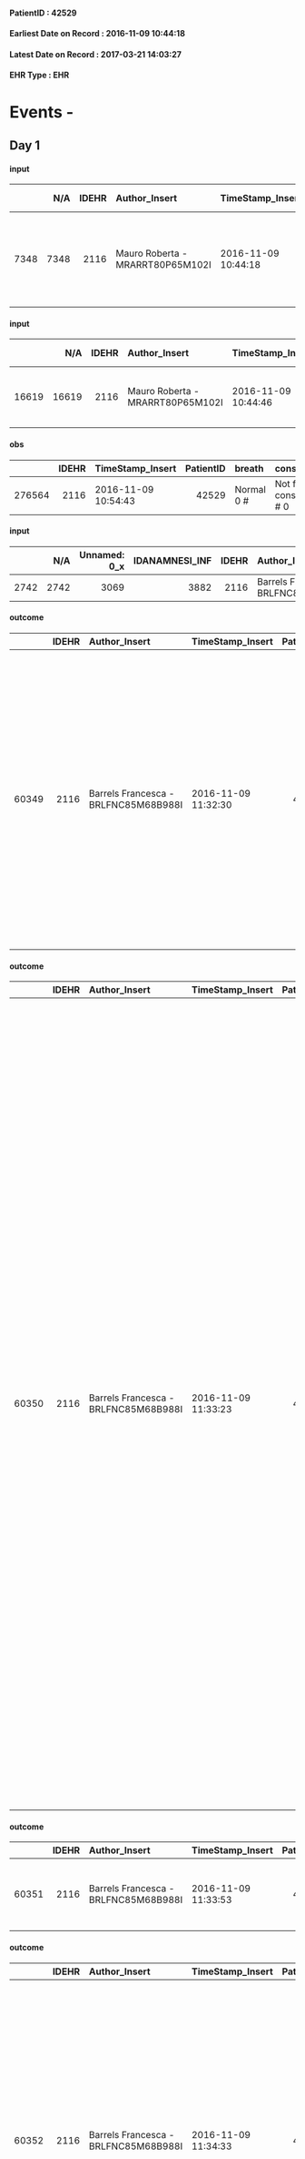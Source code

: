 
#### PatientID : 42529
#### Earliest Date on Record : 2016-11-09 10:44:18
#### Latest Date on Record : 2017-03-21 14:03:27
#### EHR Type : EHR

# Events - 

## Day 1

#### input
|      |    N/A |   IDEHR | Author_Insert                    | TimeStamp_Insert    |   IDAccess | EHRType   |   PatientID |   IDDigitalSignDocument | persone_vicine   |   Unnamed: 0_y |   IDANAMNESI_MED |   Non_Rilevabile_y | Note_Non_Rilevabile_y   | opt_consapevolezza                   | diagnosis                                                                                                 |
|-----:|-------:|--------:|:---------------------------------|:--------------------|-----------:|:----------|------------:|------------------------:|:-----------------|---------------:|-----------------:|-------------------:|:------------------------|:-------------------------------------|:----------------------------------------------------------------------------------------------------------|
| 7348 |   7348 |    2116 | Mauro Roberta - MRARRT80P65M102I | 2016-11-09 10:44:18 |      48198 | EHR       |       42529 |                  547234 | N/A              |           8837 |             5395 |                  0 | NR                      | There are elements of evaluation # 7 | ca gastrico antropilorico con stenosi antro-pilorica diagnosi ad Agosto us, linfoadenopatie locoregionali |

#### input
|       |    N/A |   IDEHR | Author_Insert                    | TimeStamp_Insert    |   IDAccess | EHRType   |   PatientID |   IDDigitalSignDocument | persone_vicine   |   Unnamed: 0_y.1 |   IDDIAGNOSI_ICD |   Non_Rilevabile_y.1 | Note_Non_Rilevabile_y.1   | I_ICD                                          | II_ICD                                                                               | III_ICD                                             | IV_ICD                      | I_Anno   | II_Anno   | I_Mese   |
|------:|-------:|--------:|:---------------------------------|:--------------------|-----------:|:----------|------------:|------------------------:|:-----------------|-----------------:|-----------------:|---------------------:|:--------------------------|:-----------------------------------------------|:-------------------------------------------------------------------------------------|:----------------------------------------------------|:----------------------------|:---------|:----------|:---------|
| 16619 |  16619 |    2116 | Mauro Roberta - MRARRT80P65M102I | 2016-11-09 10:44:46 |      48198 | EHR       |       42529 |                  547235 | N/A              |             2180 |             2180 |                    0 | NR                        | 1512 - Tumori maligni dell'antro pilorico#2026 | 1962 - Tumori maligni secondari e non specificati dei linfonodi intraaddominali#2142 | 4019 - Ipertensione essenziale non specificata#2334 | V667 - Cure palliative#2402 | 2016#56  | 2016#56   | 08#08    |

#### obs
|        |   IDEHR | TimeStamp_Insert    |   PatientID | breath     | consolability           | body_language   | facial_expression           |
|-------:|--------:|:--------------------|------------:|:-----------|:------------------------|:----------------|:----------------------------|
| 276564 |    2116 | 2016-11-09 10:54:43 |       42529 | Normal 0 # | Not for consolation # 0 | Relaxed # 0     | Smiling or inexpressive # 0 |

#### input
|      |    N/A |   Unnamed: 0_x |   IDANAMNESI_INF |   IDEHR | Author_Insert                        | TimeStamp_Insert           | EHRType   |   PatientID |   IDDigitalSignDocument |   Non_Rilevabile_x | Note_Non_Rilevabile_x             | nutritional   | cognitivo_percettivo   | sonno_riposo   | perc_salute   | elimination   | Perception   | rapporti_fam   | persone_vicine   | Caregiver   | Religion   | Note_Elim_urinaria   |
|-----:|-------:|---------------:|-----------------:|--------:|:-------------------------------------|:---------------------------|:----------|------------:|------------------------:|-------------------:|:----------------------------------|:--------------|:-----------------------|:---------------|:--------------|:--------------|:-------------|:---------------|:-----------------|:------------|:-----------|:---------------------|
| 2742 |   2742 |           3069 |             3882 |    2116 | Barrels Francesca - BRLFNC85M68B988I | 2016-11-09 11:15:51.500000 | EHR       |       42529 |                  547312 |                  1 | Pz moribund, in terminal sedation | NR            | NR                     | NR             | NR            | NR            | NR           | NR             | NR               | NR          | NR         | NR                   |

#### outcome
|       |   IDEHR | Author_Insert                        | TimeStamp_Insert    |   PatientID |   IDDigitalSignDocument |   IDPAI_VIDAS | opt_problem                                                            |   opt_problem_num | opt_obiettivo                                               |   opt_obiettivo_num | opt_stato_problema   |   opt_stato_problema_num | opt_interventi                                                                                                                                                                                                                                                                                 |   opt_interventi_num |
|------:|--------:|:-------------------------------------|:--------------------|------------:|------------------------:|--------------:|:-----------------------------------------------------------------------|------------------:|:------------------------------------------------------------|--------------------:|:---------------------|-------------------------:|:-----------------------------------------------------------------------------------------------------------------------------------------------------------------------------------------------------------------------------------------------------------------------------------------------|---------------------:|
| 60349 |    2116 | Barrels Francesca - BRLFNC85M68B988I | 2016-11-09 11:32:30 |       42529 |                  547343 |         62486 | Alteration of comfort associated with chronic pain and / or acute # 29 |                 2 | The patient riferir√ † ¬ † a satisfactory pain control # 56 |                   1 | Open Problem # 1     |                        1 | Implementation PAI - Evaluate the effectiveness of drug delivery # 443; PAI Implementation - properly administer the drugs as prescription # 442; Counseling - Share with caregiver therapeutic path # 445; Education - educating the caregiver / patient recognition / handling symptom # 446 |                    4 |

#### outcome
|       |   IDEHR | Author_Insert                        | TimeStamp_Insert    |   PatientID |   IDDigitalSignDocument |   IDPAI_VIDAS | opt_problem                |   opt_problem_num | opt_obiettivo                                                                                                    |   opt_obiettivo_num | opt_stato_problema   |   opt_stato_problema_num | opt_interventi                                                                                                                                                                                                                                                                                                                                                                                                                                                                                                                                                                                                                                                                                                                                                                                                                                                                                                                                                                                                                                                                                          |   opt_interventi_num |
|------:|--------:|:-------------------------------------|:--------------------|------------:|------------------------:|--------------:|:---------------------------|------------------:|:-----------------------------------------------------------------------------------------------------------------|--------------------:|:---------------------|-------------------------:|:--------------------------------------------------------------------------------------------------------------------------------------------------------------------------------------------------------------------------------------------------------------------------------------------------------------------------------------------------------------------------------------------------------------------------------------------------------------------------------------------------------------------------------------------------------------------------------------------------------------------------------------------------------------------------------------------------------------------------------------------------------------------------------------------------------------------------------------------------------------------------------------------------------------------------------------------------------------------------------------------------------------------------------------------------------------------------------------------------------|---------------------:|
| 60350 |    2116 | Barrels Francesca - BRLFNC85M68B988I | 2016-11-09 11:33:23 |       42529 |                  547345 |         62487 | Abnormal neurological # 30 |                 4 | Deletion and cancellation of episodes of confusion and / or hallucinations, delirium, psychomotor agitation # 59 |                   4 | closed Problem # 2   |                        2 | Implementation PAI - Keep empathic and respectful care, addressing the patient speaking clearly and distinctly # 475; PAI Implementation - The operator asks the patient questions, and closed ed√ † simple guidelines # 476; PAI Implementation - Minimize the noises unnecessary in the room, talking one at a time, repeat aloud posts # 477; PAI Implementation - Call the patient by name and introduce yourself every time you come into contact with him / her # 478; Implementation PAI - Urge relatives to customize the environment according to the patient's desired # 479; PAI Implementation - Trying to verbally bring the patient to a real data # 480; Implementation PAI - Provide simple explanations that do not give rise to misunderstandings # 481; Counseling - Transmit to the patient their interest and a friendly attitude # 484;Counseling - Share with caregiver therapeutic path # 485; Information - Inform the patient / caregiver on the signs and symptoms prevalent # 487; Education - Educate the caregiver / patient recognition / treatment of the symptom # 486 |                    4 |

#### outcome
|       |   IDEHR | Author_Insert                        | TimeStamp_Insert    |   PatientID |   IDDigitalSignDocument |   IDPAI_VIDAS | opt_problem                                                |   opt_problem_num | opt_obiettivo                                                       |   opt_obiettivo_num | opt_stato_problema   |   opt_stato_problema_num |   opt_interventi_num |
|------:|--------:|:-------------------------------------|:--------------------|------------:|------------------------:|--------------:|:-----------------------------------------------------------|------------------:|:--------------------------------------------------------------------|--------------------:|:---------------------|-------------------------:|---------------------:|
| 60351 |    2116 | Barrels Francesca - BRLFNC85M68B988I | 2016-11-09 11:33:53 |       42529 |                  547347 |         62488 | Impaired mobility † / limitation of physical movement # 27 |                 1 | Minimize the possibility of injuries. If present, maintain QoL # 47 |                   4 | closed Problem # 2   |                        2 |                    4 |

#### outcome
|       |   IDEHR | Author_Insert                        | TimeStamp_Insert    |   PatientID |   IDDigitalSignDocument |   IDPAI_VIDAS | opt_problem                     |   opt_problem_num | opt_obiettivo                                                                                                                                                                                                   |   opt_obiettivo_num | ds_note                                                                                                                                              | opt_stato_problema   |   opt_stato_problema_num | opt_interventi                                                                                                                                                                                                                                                                                                              |   opt_interventi_num |
|------:|--------:|:-------------------------------------|:--------------------|------------:|------------------------:|--------------:|:--------------------------------|------------------:|:----------------------------------------------------------------------------------------------------------------------------------------------------------------------------------------------------------------|--------------------:|:-----------------------------------------------------------------------------------------------------------------------------------------------------|:---------------------|-------------------------:|:----------------------------------------------------------------------------------------------------------------------------------------------------------------------------------------------------------------------------------------------------------------------------------------------------------------------------|---------------------:|
| 60352 |    2116 | Barrels Francesca - BRLFNC85M68B988I | 2016-11-09 11:34:33 |       42529 |                  547348 |         62489 | Deficit in the care of s√® # 25 |                 4 | Maintain the patient's dignity, where possible, by helping him or her to accept his / her limitations, evaluating himself / herself realistically and objectively (eating, washing, dressing, eliminating) # 42 |                   4 | often for difficult to manage incontinence by the caregiver that the burden of care has become unsustainable, the pc will be hospitalized in Hospice | closed Problem # 2   |                        2 | Counseling - Encourage to express feelings about the care deficit s√® # 184; Counseling - Help the patient understand their limits # 187; Counseling - Help the patient to ask themselves achievable goals # 188; Counseling - Encourage the patient to express his feelings, especially about the way to see himself # 189 |                    4 |

#### outcome
|       |   IDEHR | Author_Insert                        | TimeStamp_Insert    |   PatientID |   IDDigitalSignDocument |   IDPAI_VIDAS | opt_problem                                                                         |   opt_problem_num | opt_obiettivo                                   |   opt_obiettivo_num | opt_stato_problema   |   opt_stato_problema_num | opt_interventi                                                                                                                                                                                            |   opt_interventi_num |
|------:|--------:|:-------------------------------------|:--------------------|------------:|------------------------:|--------------:|:------------------------------------------------------------------------------------|------------------:|:------------------------------------------------|--------------------:|:---------------------|-------------------------:|:----------------------------------------------------------------------------------------------------------------------------------------------------------------------------------------------------------|---------------------:|
| 60354 |    2116 | Barrels Francesca - BRLFNC85M68B988I | 2016-11-09 11:49:06 |       42529 |                  547377 |         62491 | Anticipatory Mourning (state in which the family lives in advance to loss) # 38 = 0 |                 4 | The family will express their mourning # 88 = 0 |                   4 | Open Problem # 1     |                        1 | Counseling - Promoting the work of mourning in the case of denial: providing support, work to encourage the development of awareness of loss # 814 = 0; PAI Implementation - Support the family # 811 = 0 |                    4 |

#### obs
|        |   IDEHR | TimeStamp_Insert    |   PatientID | breath     | consolability           | body_language   | facial_expression           |
|-------:|--------:|:--------------------|------------:|:-----------|:------------------------|:----------------|:----------------------------|
| 276565 |    2116 | 2016-11-09 11:49:53 |       42529 | Normal 0 # | Not for consolation # 0 | Relaxed # 0     | Smiling or inexpressive # 0 |

#### obs
|        |   IDEHR | TimeStamp_Insert           |   PatientID | awareness                                         |
|-------:|--------:|:---------------------------|------------:|:--------------------------------------------------|
| 293390 |    7977 | 2016-11-09 11:54:07.693000 |       42529 | Full awareness of the diagnosis and prognosis # 4 |

#### obs
|       |   IDEHR | TimeStamp_Insert           |   PatientID | personal_hygiene   | urine_elimination   | mobility     | active_diuresis     | asthenia   | motor_performance        | feces_elimination   |
|------:|--------:|:---------------------------|------------:|:-------------------|:--------------------|:-------------|:--------------------|:-----------|:-------------------------|:--------------------|
| 56791 |    2116 | 2016-11-09 12:20:29.193000 |       42529 | Employee # 4       | Employee # 4        | Employee # 4 | active diuresis # 0 | Severe # 2 | 10% - Patient dying # 01 | Employee # 4        |

#### obs
|        |   IDEHR | TimeStamp_Insert           |   PatientID | awareness                                         |
|-------:|--------:|:---------------------------|------------:|:--------------------------------------------------|
| 293391 |    2116 | 2016-11-09 12:25:47.077000 |       42529 | Full awareness of the diagnosis and prognosis # 4 |

#### obs
|        |   IDEHR | TimeStamp_Insert    |   PatientID | breath                                                                          | consolability           | body_language   | facial_expression           |
|-------:|--------:|:--------------------|------------:|:--------------------------------------------------------------------------------|:------------------------|:----------------|:----------------------------|
| 276569 |    2116 | 2016-11-09 17:39:08 |       42529 | Breath at times altered. Short periods of hyperventilation (breathing hard) # 1 | Not for consolation # 0 | Relaxed # 0     | Smiling or inexpressive # 0 |

#### obs
|        |   IDEHR | TimeStamp_Insert    |   PatientID | breath                                                                          | consolability           | body_language   | facial_expression           |
|-------:|--------:|:--------------------|------------:|:--------------------------------------------------------------------------------|:------------------------|:----------------|:----------------------------|
| 276570 |    2116 | 2016-11-09 18:06:24 |       42529 | Breath at times altered. Short periods of hyperventilation (breathing hard) # 1 | Not for consolation # 0 | Relaxed # 0     | Smiling or inexpressive # 0 |

#### obs
|        |   IDEHR | TimeStamp_Insert           |   PatientID | chk_ausili_presidi   | opt_care_giver   | opt_dehydration   | motor_performance              | body_temp    |
|-------:|--------:|:---------------------------|------------:|:---------------------|:-----------------|:------------------|:-------------------------------|:-------------|
| 104178 |    2116 | 2016-11-10 05:45:06.160000 |       42529 | absorbency # 0       | This # 0         | Dehydration # 0   | bedridden, nontransferable # 5 | Apyrexia # 1 |

#### obs
|        |   IDEHR | TimeStamp_Insert    |   PatientID | breath     | consolability           | body_language   | facial_expression           |
|-------:|--------:|:--------------------|------------:|:-----------|:------------------------|:----------------|:----------------------------|
| 276574 |    2116 | 2016-11-10 05:46:13 |       42529 | Normal 0 # | Not for consolation # 0 | Relaxed # 0     | Smiling or inexpressive # 0 |

#### obs
|        |   IDEHR | TimeStamp_Insert    |   PatientID | breath                                                                          | consolability           | body_language   | facial_expression           |
|-------:|--------:|:--------------------|------------:|:--------------------------------------------------------------------------------|:------------------------|:----------------|:----------------------------|
| 276575 |    2116 | 2016-11-10 05:46:51 |       42529 | Breath at times altered. Short periods of hyperventilation (breathing hard) # 1 | Not for consolation # 0 | Relaxed # 0     | Smiling or inexpressive # 0 |


## Day 2

#### obs
|        |   IDEHR | TimeStamp_Insert           |   PatientID | chk_ausili_presidi   | opt_care_giver   | dyspnoea    | motor_performance              | body_temp    |
|-------:|--------:|:---------------------------|------------:|:---------------------|:-----------------|:------------|:-------------------------------|:-------------|
| 104201 |    2116 | 2016-11-10 11:54:14.210000 |       42529 | absorbency # 0       | This # 0         | at rest # 0 | bedridden, nontransferable # 5 | Apyrexia # 1 |

#### obs
|        |   IDEHR | TimeStamp_Insert    |   PatientID | breath                                                                          | consolability           | body_language   | facial_expression           |
|-------:|--------:|:--------------------|------------:|:--------------------------------------------------------------------------------|:------------------------|:----------------|:----------------------------|
| 276584 |    2116 | 2016-11-10 11:54:56 |       42529 | Breath at times altered. Short periods of hyperventilation (breathing hard) # 1 | Not for consolation # 0 | Relaxed # 0     | Smiling or inexpressive # 0 |

#### obs
|        |   IDEHR | TimeStamp_Insert    |   PatientID | breath                                                                          | consolability           | body_language   | facial_expression           |
|-------:|--------:|:--------------------|------------:|:--------------------------------------------------------------------------------|:------------------------|:----------------|:----------------------------|
| 276587 |    2116 | 2016-11-10 12:24:19 |       42529 | Breath at times altered. Short periods of hyperventilation (breathing hard) # 1 | Not for consolation # 0 | Relaxed # 0     | Smiling or inexpressive # 0 |

#### obs
|       |   IDEHR | TimeStamp_Insert           |   PatientID | personal_hygiene   | urine_elimination   | mobility     | active_diuresis     | asthenia   | motor_performance        | diet       |
|------:|--------:|:---------------------------|------------:|:-------------------|:--------------------|:-------------|:--------------------|:-----------|:-------------------------|:-----------|
| 56832 |    2116 | 2016-11-10 12:55:52.067000 |       42529 | Employee # 4       | Employee # 4        | Employee # 4 | active diuresis # 0 | Severe # 2 | 10% - Patient dying # 01 | Absent # 4 |

#### obs
|        |   IDEHR | TimeStamp_Insert    |   PatientID | breath                                                                          | consolability           | body_language   | facial_expression           |
|-------:|--------:|:--------------------|------------:|:--------------------------------------------------------------------------------|:------------------------|:----------------|:----------------------------|
| 276591 |    2116 | 2016-11-10 12:56:20 |       42529 | Breath at times altered. Short periods of hyperventilation (breathing hard) # 1 | Not for consolation # 0 | Relaxed # 0     | Smiling or inexpressive # 0 |

#### obs
|        |   IDEHR | TimeStamp_Insert    |   PatientID | breath                                                                          | consolability           | body_language   | facial_expression           |
|-------:|--------:|:--------------------|------------:|:--------------------------------------------------------------------------------|:------------------------|:----------------|:----------------------------|
| 276594 |    2116 | 2016-11-10 18:09:47 |       42529 | Breath at times altered. Short periods of hyperventilation (breathing hard) # 1 | Not for consolation # 0 | Relaxed # 0     | Smiling or inexpressive # 0 |

#### obs
|       |   IDEHR | TimeStamp_Insert           |   PatientID | personal_hygiene   | urine_elimination   | mobility     | active_diuresis     | motor_performance        | diet       |
|------:|--------:|:---------------------------|------------:|:-------------------|:--------------------|:-------------|:--------------------|:-------------------------|:-----------|
| 56862 |    2116 | 2016-11-10 18:27:45.767000 |       42529 | Employee # 4       | Employee # 4        | Employee # 4 | active diuresis # 0 | 10% - Patient dying # 01 | Absent # 4 |

#### obs
|       |   IDEHR | TimeStamp_Insert           |   PatientID | personal_hygiene   | urine_elimination   | mobility   | hemorrhagic_manifestation   | speech   | cough   | nausea   | memory_deficit   | cognitive_deficit   | active_diuresis   | lack_of_appetite   | asthenia   | cachexia   | dyspnoea   | motor_performance   | body_temp   | mood   | diet   | cognitive_state   | feces_elimination   | consumption_help   |
|------:|--------:|:---------------------------|------------:|:-------------------|:--------------------|:-----------|:----------------------------|:---------|:--------|:---------|:-----------------|:--------------------|:------------------|:-------------------|:-----------|:-----------|:-----------|:--------------------|:------------|:-------|:-------|:------------------|:--------------------|:-------------------|
| 56871 |    2116 | 2016-11-11 02:00:10.693000 |       42529 | NR                 | NR                  | NR         | NR                          | NR       | NR      | NR       | NR               | NR                  | NR                | NR                 | NR         | NR         | NR         | NR                  | NR          | NR     | NR     | NR                | NR                  | NR                 |

#### outcome
|       |   IDEHR | Author_Insert                          | TimeStamp_Insert    |   PatientID |   IDDigitalSignDocument |   IDPAI_VIDAS | opt_problem                                                            |   opt_problem_num | opt_obiettivo                                               |   opt_obiettivo_num | ds_note   | opt_stato_problema   |   opt_stato_problema_num | opt_interventi                                                                                                                                                                                                                                                                                 |   opt_interventi_num |
|------:|--------:|:---------------------------------------|:--------------------|------------:|------------------------:|--------------:|:-----------------------------------------------------------------------|------------------:|:------------------------------------------------------------|--------------------:|:----------|:---------------------|-------------------------:|:-----------------------------------------------------------------------------------------------------------------------------------------------------------------------------------------------------------------------------------------------------------------------------------------------|---------------------:|
| 60675 |    2116 | Taraschi GIANFRANCO - TRSGFR72S30F205H | 2016-11-11 02:02:47 |       42529 |                  549172 |         62813 | Alteration of comfort associated with chronic pain and / or acute # 29 |                 2 | The patient riferir√ † ¬ † a satisfactory pain control # 56 |                   1 | PZ DIED   | closed Problem # 2   |                        2 | Implementation PAI - Evaluate the effectiveness of drug delivery # 443; PAI Implementation - properly administer the drugs as prescription # 442; Counseling - Share with caregiver therapeutic path # 445; Education - educating the caregiver / patient recognition / handling symptom # 446 |                    4 |

#### outcome
|       |   IDEHR | Author_Insert                          | TimeStamp_Insert    |   PatientID |   IDDigitalSignDocument |   IDPAI_VIDAS | opt_problem                                                                         |   opt_problem_num | opt_obiettivo                                   |   opt_obiettivo_num | ds_note   | opt_stato_problema   |   opt_stato_problema_num | opt_interventi                                                                                                                                                                                            |   opt_interventi_num |
|------:|--------:|:---------------------------------------|:--------------------|------------:|------------------------:|--------------:|:------------------------------------------------------------------------------------|------------------:|:------------------------------------------------|--------------------:|:----------|:---------------------|-------------------------:|:----------------------------------------------------------------------------------------------------------------------------------------------------------------------------------------------------------|---------------------:|
| 60676 |    2116 | Taraschi GIANFRANCO - TRSGFR72S30F205H | 2016-11-11 02:03:09 |       42529 |                  549173 |         62814 | Anticipatory Mourning (state in which the family lives in advance to loss) # 38 = 0 |                 4 | The family will express their mourning # 88 = 0 |                   4 | PZ DIED   | closed Problem # 2   |                        2 | Counseling - Promoting the work of mourning in the case of denial: providing support, work to encourage the development of awareness of loss # 814 = 0; PAI Implementation - Support the family # 811 = 0 |                    4 |

#### death
|      |   IDDecesso |   IDEHR | Author_Insert                    | TimeStamp_Insert    |   PatientID |   IDDigitalSignDocument | Date                | Luogo_decesso     |
|-----:|------------:|--------:|:---------------------------------|:--------------------|------------:|------------------------:|:--------------------|:------------------|
| 1457 |        1471 |    2116 | Mauro Roberta - MRARRT80P65M102I | 2016-11-11 09:29:08 |       42529 |                  549363 | 2016-11-10 22:50:00 | Vidas Hospice # 1 |


## Day 3

#### care
|       |   IDEHR | Author_Insert                           | TimeStamp_Insert    | EHRType   |   PatientID |   IDGESTIONE_AUSILI |   ds_ncons |   ds_nritiro |   opt_annulla_consegna | dt_Ric_consegna     | dt_ric_cons_forn    | dt_ric_ritiro       | dt_ric_ritiro_forn   | opt_ausilio            |
|------:|--------:|:----------------------------------------|:--------------------|:----------|------------:|--------------------:|-----------:|-------------:|-----------------------:|:--------------------|:--------------------|:--------------------|:---------------------|:-----------------------|
| 14349 |    7954 | martinoli massimo l. - mrtmsm69t31f205t | 2016-11-11 11:18:23 | amb       |       42529 |               14267 |      28772 |        29092 |                      0 | 2016-09-21 00:00:00 | 2016-09-22 00:00:00 | 2016-11-11 00:00:00 | 2016-11-11 00:00:00  | comfortable chair # 21 |

#### care
|       |   IDEHR | Author_Insert                           | TimeStamp_Insert    | EHRType   |   PatientID |   IDGESTIONE_AUSILI |   ds_ncons |   ds_nritiro |   opt_annulla_consegna | dt_Ric_consegna     | dt_ric_cons_forn    | dt_ric_ritiro       | dt_ric_ritiro_forn   | opt_ausilio                         |
|------:|--------:|:----------------------------------------|:--------------------|:----------|------------:|--------------------:|-----------:|-------------:|-----------------------:|:--------------------|:--------------------|:--------------------|:---------------------|:------------------------------------|
| 14350 |    7954 | martinoli massimo l. - mrtmsm69t31f205t | 2016-11-11 11:19:47 | amb       |       42529 |               14268 |      28772 |        29092 |                      0 | 2016-09-21 00:00:00 | 2016-09-22 00:00:00 | 2016-11-11 00:00:00 | 2016-11-11 00:00:00  | handles for getting out of bed # 15 |

#### care
|       |   IDEHR | Author_Insert                           | TimeStamp_Insert    | EHRType   |   PatientID |   IDGESTIONE_AUSILI |   ds_ncons |   ds_nritiro |   opt_annulla_consegna | dt_Ric_consegna     | dt_ric_cons_forn    | dt_ric_ritiro       | dt_ric_ritiro_forn   | opt_ausilio                             |
|------:|--------:|:----------------------------------------|:--------------------|:----------|------------:|--------------------:|-----------:|-------------:|-----------------------:|:--------------------|:--------------------|:--------------------|:---------------------|:----------------------------------------|
| 14351 |    7954 | martinoli massimo l. - mrtmsm69t31f205t | 2016-11-11 11:20:07 | amb       |       42529 |               14269 |      28772 |        29092 |                      0 | 2016-09-21 00:00:00 | 2016-09-22 00:00:00 | 2016-11-11 00:00:00 | 2016-11-11 00:00:00  | antid air mattress with compressor # 16 |

#### care
|       |   IDEHR | Author_Insert                           | TimeStamp_Insert    | EHRType   |   PatientID |   IDGESTIONE_AUSILI |   ds_ncons |   ds_nritiro |   opt_annulla_consegna | dt_Ric_consegna     | dt_ric_cons_forn    | dt_ric_ritiro       | dt_ric_ritiro_forn   | opt_ausilio                                     |
|------:|--------:|:----------------------------------------|:--------------------|:----------|------------:|--------------------:|-----------:|-------------:|-----------------------:|:--------------------|:--------------------|:--------------------|:---------------------|:------------------------------------------------|
| 14352 |    7954 | martinoli massimo l. - mrtmsm69t31f205t | 2016-11-11 11:20:27 | amb       |       42529 |               14270 |      28772 |        29092 |                      0 | 2016-09-21 00:00:00 | 2016-09-22 00:00:00 | 2016-11-11 00:00:00 | 2016-11-11 00:00:00  | electronic articulated bed with side rails # 14 |


## Day 36

#### care
|       |   IDEHR | Author_Insert                           | TimeStamp_Insert    | EHRType   |   PatientID |   IDGESTIONE_AUSILI |   ds_ncons |   ds_nbolla | dt_consegna         |   ds_nritiro |   opt_annulla_consegna | dt_Ric_consegna     | dt_ric_cons_forn    | dt_ric_ritiro       | dt_ric_ritiro_forn   | opt_ausilio                                     |
|------:|--------:|:----------------------------------------|:--------------------|:----------|------------:|--------------------:|-----------:|------------:|:--------------------|-------------:|-----------------------:|:--------------------|:--------------------|:--------------------|:---------------------|:------------------------------------------------|
| 15390 |    7954 | martinoli massimo l. - mrtmsm69t31f205t | 2016-12-14 12:15:42 | amb       |       42529 |               15316 |      28772 |        1053 | 2016-09-23 00:00:00 |        29092 |                      0 | 2016-09-21 00:00:00 | 2016-09-22 00:00:00 | 2016-11-11 00:00:00 | 2016-11-11 00:00:00  | electronic articulated bed with side rails # 14 |

#### care
|       |   IDEHR | Author_Insert                           | TimeStamp_Insert    | EHRType   |   PatientID |   IDGESTIONE_AUSILI |   ds_ncons |   ds_nbolla | dt_consegna         |   ds_nritiro |   opt_annulla_consegna | dt_Ric_consegna     | dt_ric_cons_forn    | dt_ric_ritiro       | dt_ric_ritiro_forn   | opt_ausilio                         |
|------:|--------:|:----------------------------------------|:--------------------|:----------|------------:|--------------------:|-----------:|------------:|:--------------------|-------------:|-----------------------:|:--------------------|:--------------------|:--------------------|:---------------------|:------------------------------------|
| 15391 |    7954 | martinoli massimo l. - mrtmsm69t31f205t | 2016-12-14 12:16:09 | amb       |       42529 |               15317 |      28772 |        1053 | 2016-09-23 00:00:00 |        29092 |                      0 | 2016-09-21 00:00:00 | 2016-09-22 00:00:00 | 2016-11-11 00:00:00 | 2016-11-11 00:00:00  | handles for getting out of bed # 15 |

#### care
|       |   IDEHR | Author_Insert                           | TimeStamp_Insert    | EHRType   |   PatientID |   IDGESTIONE_AUSILI |   ds_ncons |   ds_nbolla | dt_consegna         |   ds_nritiro |   opt_annulla_consegna | dt_Ric_consegna     | dt_ric_cons_forn    | dt_ric_ritiro       | dt_ric_ritiro_forn   | opt_ausilio            |
|------:|--------:|:----------------------------------------|:--------------------|:----------|------------:|--------------------:|-----------:|------------:|:--------------------|-------------:|-----------------------:|:--------------------|:--------------------|:--------------------|:---------------------|:-----------------------|
| 15392 |    7954 | martinoli massimo l. - mrtmsm69t31f205t | 2016-12-14 12:17:07 | amb       |       42529 |               15318 |      28772 |        1053 | 2016-09-23 00:00:00 |        29092 |                      0 | 2016-09-21 00:00:00 | 2016-09-22 00:00:00 | 2016-11-11 00:00:00 | 2016-11-11 00:00:00  | comfortable chair # 21 |

#### care
|       |   IDEHR | Author_Insert                           | TimeStamp_Insert    | EHRType   |   PatientID |   IDGESTIONE_AUSILI |   ds_ncons |   ds_nbolla | dt_consegna         |   ds_nritiro |   opt_annulla_consegna | dt_Ric_consegna     | dt_ric_cons_forn    | dt_ric_ritiro       | dt_ric_ritiro_forn   | opt_ausilio                             |
|------:|--------:|:----------------------------------------|:--------------------|:----------|------------:|--------------------:|-----------:|------------:|:--------------------|-------------:|-----------------------:|:--------------------|:--------------------|:--------------------|:---------------------|:----------------------------------------|
| 15393 |    7954 | martinoli massimo l. - mrtmsm69t31f205t | 2016-12-14 12:17:23 | amb       |       42529 |               15319 |      28772 |        1053 | 2016-09-23 00:00:00 |        29092 |                      0 | 2016-09-21 00:00:00 | 2016-09-22 00:00:00 | 2016-11-11 00:00:00 | 2016-11-11 00:00:00  | antid air mattress with compressor # 16 |


## Day 133

#### care
|       |   IDEHR | Author_Insert                           | TimeStamp_Insert    | EHRType   |   PatientID |   IDGESTIONE_AUSILI |   ds_ncons |   ds_nbolla | dt_consegna         |   ds_nritiro | dt_ritiro           |   opt_annulla_consegna | dt_Ric_consegna     | dt_ric_cons_forn    | dt_ric_ritiro       | dt_ric_ritiro_forn   | opt_ausilio            |
|------:|--------:|:----------------------------------------|:--------------------|:----------|------------:|--------------------:|-----------:|------------:|:--------------------|-------------:|:--------------------|-----------------------:|:--------------------|:--------------------|:--------------------|:---------------------|:-----------------------|
| 18306 |    7954 | martinoli massimo l. - mrtmsm69t31f205t | 2017-03-21 14:02:50 | amb       |       42529 |               18243 |      28772 |        1053 | 2016-09-23 00:00:00 |        29092 | 2016-11-15 00:00:00 |                      0 | 2016-09-21 00:00:00 | 2016-09-22 00:00:00 | 2016-11-11 00:00:00 | 2016-11-11 00:00:00  | comfortable chair # 21 |

#### care
|       |   IDEHR | Author_Insert                           | TimeStamp_Insert    | EHRType   |   PatientID |   IDGESTIONE_AUSILI |   ds_ncons |   ds_nbolla | dt_consegna         |   ds_nritiro | dt_ritiro           |   opt_annulla_consegna | dt_Ric_consegna     | dt_ric_cons_forn    | dt_ric_ritiro       | dt_ric_ritiro_forn   | opt_ausilio                         |
|------:|--------:|:----------------------------------------|:--------------------|:----------|------------:|--------------------:|-----------:|------------:|:--------------------|-------------:|:--------------------|-----------------------:|:--------------------|:--------------------|:--------------------|:---------------------|:------------------------------------|
| 18307 |    7954 | martinoli massimo l. - mrtmsm69t31f205t | 2017-03-21 14:03:02 | amb       |       42529 |               18244 |      28772 |        1053 | 2016-09-23 00:00:00 |        29092 | 2016-11-15 00:00:00 |                      0 | 2016-09-21 00:00:00 | 2016-09-22 00:00:00 | 2016-11-11 00:00:00 | 2016-11-11 00:00:00  | handles for getting out of bed # 15 |

#### care
|       |   IDEHR | Author_Insert                           | TimeStamp_Insert    | EHRType   |   PatientID |   IDGESTIONE_AUSILI |   ds_ncons |   ds_nbolla | dt_consegna         |   ds_nritiro | dt_ritiro           |   opt_annulla_consegna | dt_Ric_consegna     | dt_ric_cons_forn    | dt_ric_ritiro       | dt_ric_ritiro_forn   | opt_ausilio                             |
|------:|--------:|:----------------------------------------|:--------------------|:----------|------------:|--------------------:|-----------:|------------:|:--------------------|-------------:|:--------------------|-----------------------:|:--------------------|:--------------------|:--------------------|:---------------------|:----------------------------------------|
| 18308 |    7954 | martinoli massimo l. - mrtmsm69t31f205t | 2017-03-21 14:03:15 | amb       |       42529 |               18245 |      28772 |        1053 | 2016-09-23 00:00:00 |        29092 | 2016-11-15 00:00:00 |                      0 | 2016-09-21 00:00:00 | 2016-09-22 00:00:00 | 2016-11-11 00:00:00 | 2016-11-11 00:00:00  | antid air mattress with compressor # 16 |

#### care
|       |   IDEHR | Author_Insert                           | TimeStamp_Insert    | EHRType   |   PatientID |   IDGESTIONE_AUSILI |   ds_ncons |   ds_nbolla | dt_consegna         |   ds_nritiro | dt_ritiro           |   opt_annulla_consegna | dt_Ric_consegna     | dt_ric_cons_forn    | dt_ric_ritiro       | dt_ric_ritiro_forn   | opt_ausilio                                     |
|------:|--------:|:----------------------------------------|:--------------------|:----------|------------:|--------------------:|-----------:|------------:|:--------------------|-------------:|:--------------------|-----------------------:|:--------------------|:--------------------|:--------------------|:---------------------|:------------------------------------------------|
| 18309 |    7954 | martinoli massimo l. - mrtmsm69t31f205t | 2017-03-21 14:03:27 | amb       |       42529 |               18246 |      28772 |        1053 | 2016-09-23 00:00:00 |        29092 | 2016-11-15 00:00:00 |                      0 | 2016-09-21 00:00:00 | 2016-09-22 00:00:00 | 2016-11-11 00:00:00 | 2016-11-11 00:00:00  | electronic articulated bed with side rails # 14 |



